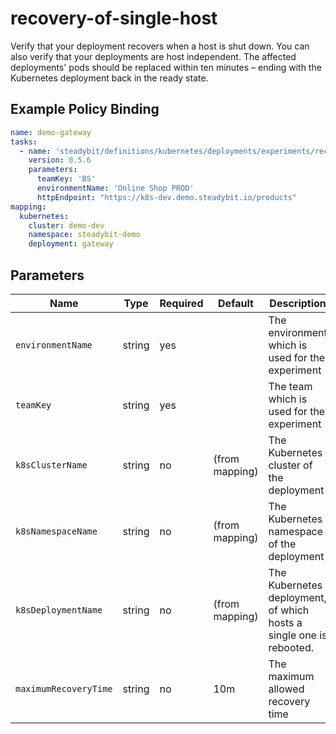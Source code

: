 # recovery-of-single-host

Verify that your deployment recovers when a host is shut down.
You can also verify that your deployments are host independent.
The affected deployments' pods should be replaced within ten minutes – ending with the Kubernetes deployment back in the ready state.

## Example Policy Binding

```yaml
name: demo-gateway
tasks:
  - name: 'steadybit/definitions/kubernetes/deployments/experiments/recovery-of-single-host'
    version: 0.5.6
    parameters:
      teamKey: 'BS'
      environmentName: 'Online Shop PROD'
      httpEndpoint: "https://k8s-dev.demo.steadybit.io/products"
mapping:
  kubernetes:
    cluster: demo-dev
    namespace: steadybit-demo
    deployment: gateway
```

## Parameters

| Name                  | Type   | Required | Default        | Description                                                         |
|-----------------------|--------|----------|----------------|---------------------------------------------------------------------|
| `environmentName`     | string | yes      |                | The environment which is used for the experiment                    |
| `teamKey`             | string | yes      |                | The team which is used for the experiment                           |
| `k8sClusterName`      | string | no       | (from mapping) | The Kubernetes cluster of the deployment                            |
| `k8sNamespaceName`    | string | no       | (from mapping) | The Kubernetes namespace of the deployment                          |
| `k8sDeploymentName`   | string | no       | (from mapping) | The Kubernetes deployment, of which hosts a single one is rebooted. |
| `maximumRecoveryTime` | string | no       | 10m            | The maximum allowed recovery time                                   |